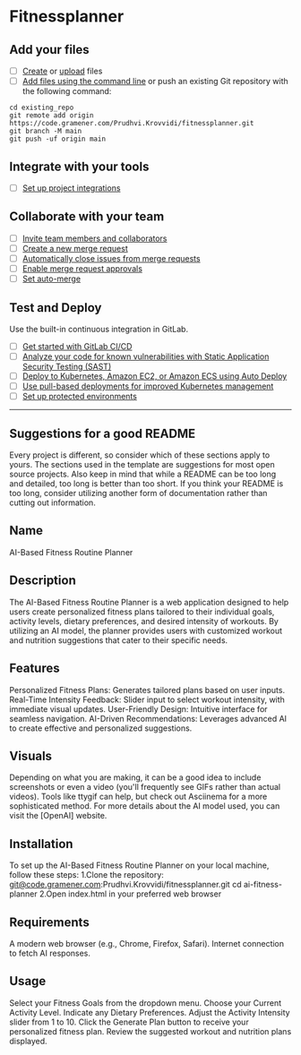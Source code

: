 # Fitnessplanner



## Add your files
- [ ] [Create](https://docs.gitlab.com/ee/user/project/repository/web_editor.html#create-a-file) or [upload](https://docs.gitlab.com/ee/user/project/repository/web_editor.html#upload-a-file) files
- [ ] [Add files using the command line](https://docs.gitlab.com/ee/gitlab-basics/add-file.html#add-a-file-using-the-command-line) or push an existing Git repository with the following command:

```
cd existing_repo
git remote add origin https://code.gramener.com/Prudhvi.Krovvidi/fitnessplanner.git
git branch -M main
git push -uf origin main
```

## Integrate with your tools

- [ ] [Set up project integrations](https://code.gramener.com/Prudhvi.Krovvidi/fitnessplanner/-/settings/integrations)

## Collaborate with your team

- [ ] [Invite team members and collaborators](https://docs.gitlab.com/ee/user/project/members/)
- [ ] [Create a new merge request](https://docs.gitlab.com/ee/user/project/merge_requests/creating_merge_requests.html)
- [ ] [Automatically close issues from merge requests](https://docs.gitlab.com/ee/user/project/issues/managing_issues.html#closing-issues-automatically)
- [ ] [Enable merge request approvals](https://docs.gitlab.com/ee/user/project/merge_requests/approvals/)
- [ ] [Set auto-merge](https://docs.gitlab.com/ee/user/project/merge_requests/merge_when_pipeline_succeeds.html)

## Test and Deploy

Use the built-in continuous integration in GitLab.

- [ ] [Get started with GitLab CI/CD](https://docs.gitlab.com/ee/ci/quick_start/index.html)
- [ ] [Analyze your code for known vulnerabilities with Static Application Security Testing (SAST)](https://docs.gitlab.com/ee/user/application_security/sast/)
- [ ] [Deploy to Kubernetes, Amazon EC2, or Amazon ECS using Auto Deploy](https://docs.gitlab.com/ee/topics/autodevops/requirements.html)
- [ ] [Use pull-based deployments for improved Kubernetes management](https://docs.gitlab.com/ee/user/clusters/agent/)
- [ ] [Set up protected environments](https://docs.gitlab.com/ee/ci/environments/protected_environments.html)

***


## Suggestions for a good README

Every project is different, so consider which of these sections apply to yours. The sections used in the template are suggestions for most open source projects. Also keep in mind that while a README can be too long and detailed, too long is better than too short. If you think your README is too long, consider utilizing another form of documentation rather than cutting out information.

## Name
AI-Based Fitness Routine Planner

## Description
The AI-Based Fitness Routine Planner is a web application designed to help users create personalized fitness plans tailored to their individual goals, activity levels, dietary preferences, and desired intensity of workouts. By utilizing an AI model, the planner provides users with customized workout and nutrition suggestions that cater to their specific needs.

## Features
Personalized Fitness Plans: Generates tailored plans based on user inputs.
Real-Time Intensity Feedback: Slider input to select workout intensity, with immediate visual updates.
User-Friendly Design: Intuitive interface for seamless navigation.
AI-Driven Recommendations: Leverages advanced AI to create effective and personalized suggestions.

## Visuals
Depending on what you are making, it can be a good idea to include screenshots or even a video (you'll frequently see GIFs rather than actual videos). Tools like ttygif can help, but check out Asciinema for a more sophisticated method.
For more details about the AI model used, you can visit the [OpenAI] website.

## Installation
To set up the AI-Based Fitness Routine Planner on your local machine, follow these steps:
1.Clone the repository:
    git@code.gramener.com:Prudhvi.Krovvidi/fitnessplanner.git
    cd ai-fitness-planner
2.Open index.html in your preferred web browser
## Requirements
A modern web browser (e.g., Chrome, Firefox, Safari).
Internet connection to fetch AI responses.
## Usage
Select your Fitness Goals from the dropdown menu.
Choose your Current Activity Level.
Indicate any Dietary Preferences.
Adjust the Activity Intensity slider from 1 to 10.
Click the Generate Plan button to receive your personalized fitness plan.
Review the suggested workout and nutrition plans displayed.

